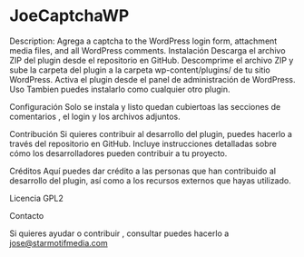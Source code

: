 # JoeCaptchaWP
Description: Agrega a captcha to the WordPress login form, attachment media files, and all WordPress comments.
Instalación
Descarga el archivo ZIP del plugin desde el repositorio en GitHub.
Descomprime el archivo ZIP y sube la carpeta del plugin a la carpeta wp-content/plugins/ de tu sitio WordPress.
Activa el plugin desde el panel de administración de WordPress.
Uso
Tambien puedes instalarlo como cualquier otro plugin.

Configuración
Solo se instala y listo quedan cubiertoas las secciones de comentarios , el login y los archivos adjuntos.

Contribución
Si quieres contribuir al desarrollo del plugin, puedes hacerlo a través del repositorio en GitHub. Incluye instrucciones detalladas sobre cómo los desarrolladores pueden contribuir a tu proyecto.

Créditos
Aquí puedes dar crédito a las personas que han contribuido al desarrollo del plugin, así como a los recursos externos que hayas utilizado.

Licencia 
GPL2

Contacto

Si quieres ayudar o contribuir , consultar  puedes hacerlo a jose@starmotifmedia.com
